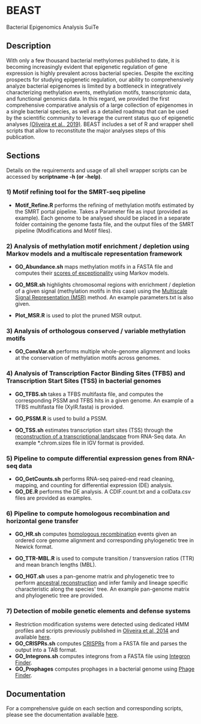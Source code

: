 # BEAST
Bacterial Epigenomics Analysis SuiTe

## Description
With only a few thousand bacterial methylomes published to date, it is becoming increasingly evident that epigenetic regulation of gene expression is highly prevalent across bacterial species. Despite the exciting prospects for studying epigenetic regulation, our ability to comprehensively analyze bacterial epigenomes is limited by a bottleneck in integratively characterizing methylation events, methylation motifs, transcriptomic data, and functional genomics data. In this regard, we provided the first comprehensive comparative analysis of a large collection of epigenomes in a single bacterial species, as well as a detailed roadmap that can be used by the scientific community to leverage the current status quo of epigenetic analyses [(Oliveira et al., 2019)](https://www.biorxiv.org/content/10.1101/398891v2). BEAST includes a set of R and wrapper shell scripts that allow to reconstitute the major analyses steps of this publication.


## Sections
Details on the requirements and usage of all shell wrapper scripts can be accessed by **scriptname -h (or -help)**.


### 1) Motif refining tool for the SMRT-seq pipeline
* **Motif_Refine.R** performs the refining of methylation motifs estimated by the SMRT portal pipeline. Takes a Parameter file as input (provided as example). Each genome to be analysed should be placed in a separate folder containing the genome fasta file, and the output files of the SMRT pipeline (Modifications and Motif files).

### 2) Analysis of methylation motif enrichment / depletion using Markov models and a multiscale representation framework
* **GO_Abundance.sh** maps methylation motifs in a FASTA file and computes their [scores of exceptionality](https://www.worldscientific.com/doi/abs/10.1142/9789814327732_0002) using Markov models.
* **GO_MSR.sh** highlights chromosomal regions with enrichment / depletion of a given signal (methylation motifs in this case) using the [Multiscale Signal Representation (MSR)](https://www.ncbi.nlm.nih.gov/pubmed/24727652) method. An example parameters.txt is also given. 

 * **Plot_MSR.R** is used to plot the pruned MSR output.

### 3) Analysis of orthologous conserved / variable methylation motifs
* **GO_ConsVar.sh** performs multiple whole-genome alignment and looks at the conservation of methylation motifs across genomes.

### 4) Analysis of Transcription Factor Binding Sites (TFBS) and Transcription Start Sites (TSS) in bacterial genomes
* **GO_TFBS.sh** takes a TFBS multifasta file, and computes the corresponding PSSM and TFBS hits in a given genome. An example of a TFBS multifasta file (XylR.fasta) is provided.
 * **GO_PSSM.R** is used to build a PSSM.

* **GO_TSS.sh** estimates transcription start sites (TSS) through the [reconstruction of a transcriptional landscape](https://www.ncbi.nlm.nih.gov/pubmed/24470570) from RNA-Seq data. An example *.chrom.sizes file in IGV format is provided.


### 5) Pipeline to compute differential expression genes from RNA-seq data
* **GO_GetCounts.sh** performs RNA-seq paired-end read cleaning, mapping, and counting for differential expression (DE) analysis.
 * **GO_DE.R** performs the DE analysis. A CDIF.count.txt and a colData.csv files are provided as examples.


### 6) Pipeline to compute homologous recombination and horizontal gene transfer
* **GO_HR.sh** computes [homologous recombination](https://journals.plos.org/ploscompbiol/article?id=10.1371/journal.pcbi.1004041) events given an ordered core genome alignment and corresponding phylogenetic tree in Newick format.
 * **GO_TTR-MBL.R** is used to compute transition / transversion ratios (TTR) and mean branch lengths (MBL).

* **GO_HGT.sh** uses a pan-genome matrix and phylogenetic tree to perform [ancestral reconstruction](https://www.ncbi.nlm.nih.gov/pubmed/20551134) and infer family and lineage specific characteristic along the species' tree. An example pan-genome matrix and phylogenetic tree are provided.
 
 
### 7) Detection of mobile genetic elements and defense systems
* Restriction modification systems were detected using dedicated HMM profiles and scripts previously published in [Oliveira et al, 2014](https://www.ncbi.nlm.nih.gov/pubmed/25120263) and available [here](https://github.com/pedrocas81).
* **GO_CRISPRs.sh** computes [CRISPRs](https://www.ncbi.nlm.nih.gov/pubmed/17577412) from a FASTA file and parses the output into a TAB format.
* **GO_Integrons.sh** computes integrons from a FASTA file using [Integron Finder](https://www.ncbi.nlm.nih.gov/pmc/articles/PMC4889954/).
* **GO_Prophages** computes prophages in a bacterial genome using [Phage Finder](https://academic.oup.com/nar/article/34/20/5839/3100473).


## Documentation
For a comprehensive guide on each section and corresponding scripts, please see the documentation available [here](https://beast-docs.readthedocs.io/en/latest/).

